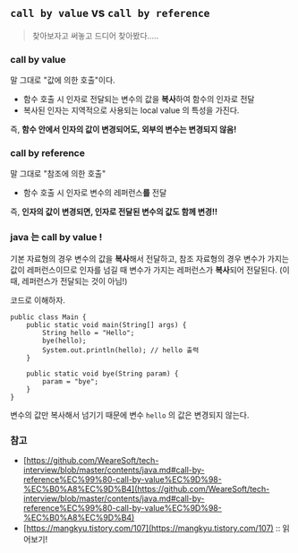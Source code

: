 ## `call by value` vs `call by reference`

> 찾아보자고 써놓고 드디어 찾아봤다.....

### call by value
말 그대로 "값에 의한 호출"이다.
- 함수 호출 시 인자로 전달되는 변수의 값을 **복사**하여 함수의 인자로 전달
- 복사된 인자는 지역적으로 사용되는 local value 의 특성을 가진다.

즉, **함수 안에서 인자의 값이 변경되어도, 외부의 변수는 변경되지 않음!**

### call by reference
말 그대로 "참조에 의한 호출"
- 함수 호출 시 인자로 변수의 레퍼런스**를** 전달

즉, **인자의 값이 변경되면, 인자로 전달된 변수의 값도 함께 변경!!**

### java 는 call by value !
기본 자료형의 경우 변수의 값을 **복사**해서 전달하고,
참조 자료형의 경우 변수가 가지는 값이 레퍼런스이므로 
인자를 넘길 때 변수가 가지는 레퍼런스가 **복사**되어 전달된다. (이 때, 레퍼런스가 전달되는 것이 아님!)

코드로 이해하자.

```
public class Main {
    public static void main(String[] args) {
        String hello = "Hello";
        bye(hello);
        System.out.println(hello); // hello 출력
    }

    public static void bye(String param) {
        param = "bye";
    }
}
```

변수의 값만 복사해서 넘기기 때문에 변수 `hello` 의 값은 변경되지 않는다.



### 참고
- [https://github.com/WeareSoft/tech-interview/blob/master/contents/java.md#call-by-reference%EC%99%80-call-by-value%EC%9D%98-%EC%B0%A8%EC%9D%B4](https://github.com/WeareSoft/tech-interview/blob/master/contents/java.md#call-by-reference%EC%99%80-call-by-value%EC%9D%98-%EC%B0%A8%EC%9D%B4)
- [https://mangkyu.tistory.com/107](https://mangkyu.tistory.com/107) :: 읽어보기!
